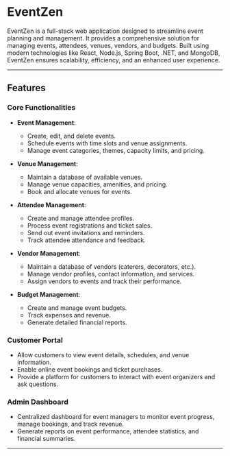 # EventZen

EventZen is a full-stack web application designed to streamline event planning and management. It provides a comprehensive solution for managing events, attendees, venues, vendors, and budgets. Built using modern technologies like React, Node.js, Spring Boot, .NET, and MongoDB, EventZen ensures scalability, efficiency, and an enhanced user experience.

---

## Features

### Core Functionalities
- **Event Management**:
  - Create, edit, and delete events.
  - Schedule events with time slots and venue assignments.
  - Manage event categories, themes, capacity limits, and pricing.

- **Venue Management**:
  - Maintain a database of available venues.
  - Manage venue capacities, amenities, and pricing.
  - Book and allocate venues for events.

- **Attendee Management**:
  - Create and manage attendee profiles.
  - Process event registrations and ticket sales.
  - Send out event invitations and reminders.
  - Track attendee attendance and feedback.

- **Vendor Management**:
  - Maintain a database of vendors (caterers, decorators, etc.).
  - Manage vendor profiles, contact information, and services.
  - Assign vendors to events and track their performance.

- **Budget Management**:
  - Create and manage event budgets.
  - Track expenses and revenue.
  - Generate detailed financial reports.

### Customer Portal
- Allow customers to view event details, schedules, and venue information.
- Enable online event bookings and ticket purchases.
- Provide a platform for customers to interact with event organizers and ask questions.

### Admin Dashboard
- Centralized dashboard for event managers to monitor event progress, manage bookings, and track revenue.
- Generate reports on event performance, attendee statistics, and financial summaries.

---
